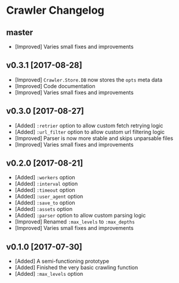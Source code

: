 # Crawler Changelog

## master

- [Improved] Varies small fixes and improvements

## v0.3.1 [2017-08-28]

- [Improved] `Crawler.Store.DB` now stores the `opts` meta data
- [Improved] Code documentation
- [Improved] Varies small fixes and improvements

## v0.3.0 [2017-08-27]

- [Added] `:retrier` option to allow custom fetch retrying logic
- [Added] `:url_filter` option to allow custom url filtering logic
- [Improved] Parser is now more stable and skips unparsable files
- [Improved] Varies small fixes and improvements

## v0.2.0 [2017-08-21]

- [Added] `:workers` option
- [Added] `:interval` option
- [Added] `:timeout` option
- [Added] `:user_agent` option
- [Added] `:save_to` option
- [Added] `:assets` option
- [Added] `:parser` option to allow custom parsing logic
- [Improved] Renamed `:max_levels` to `:max_depths`
- [Improved] Varies small fixes and improvements

## v0.1.0 [2017-07-30]

- [Added] A semi-functioning prototype
- [Added] Finished the very basic crawling function
- [Added] `:max_levels` option
